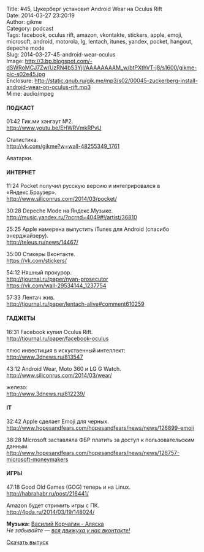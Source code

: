 Title: #45, Цукерберг установит Android Wear на Oculus Rift  
Date: 2014-03-27 23:20:19  
Author: gikme  
Category: podcast  
Tags: facebook, oculus rift, amazon, vkontakte, stickers, apple, emoji, microsoft, android, motorola, lg, lentach, itunes, yandex, pocket, hangout, depeche mode  
Slug: 2014-03-27-45-android-wear-oculus  
Image: http://3.bp.blogspot.com/-dSWRoMCJ7Zw/UzRN4bS3YjI/AAAAAAAAM_w/btPXthVT-j8/s1600/gikme-pic-s02e45.jpg  
Enclosure: http://static.qnub.ru/gik.me/mp3/s02/00045-zuckerberg-install-android-wear-on-oculus-rift.mp3  
Mime: audio/mpeg

#### ПОДКАСТ

01:42 Гик.ми хэнгаут №2.  
<http://www.youtu.be/EHWRVmkRPvU>

Статистика.  
<http://vk.com/gikme?w=wall-48255349_1761>

Аватарки.

#### ИНТЕРНЕТ

11:24 Pocket получил русскую версию и интегрировался в «Яндекс.Браузер».  
<http://www.siliconrus.com/2014/03/pocket/>

30:28 Depeche Mode на Яндекс.Музыке.  
<http://music.yandex.ru/?ncrnd=4049#!/artist/36810>

25:25 Apple намерена выпустить iTunes для Android (спасибо  
энерджайзеру).  
<http://teleus.ru/news/14467/>

35:00 Стикеры Вконтакте.  
<https://vk.com/stickers/>

54:12 Няшный прокурор.  
<http://tjournal.ru/paper/nyan-prosecutor>  
<https://vk.com/wall-29534144_1237754>

57:33 Лентач жив.  
<http://tjournal.ru/paper/lentach-alive#comment610259>

#### ГАДЖЕТЫ

16:31 Facebook купил Oculus Rift.  
<http://tjournal.ru/paper/facebook-oculus>

плюс инвестиция в искуственный интеллект:   
<http://www.3dnews.ru/813547>

43:12 Android Wear, Moto 360 и LG G Watch.  
<http://www.siliconrus.com/2014/03/wear/>

железо:   
<http://www.3dnews.ru/812239/>

#### IT

32:42 Apple сделает Emoji для черных.  
<http://www.hopesandfears.com/hopesandfears/news/news/126899-emoji>

38:28 Microsoft заставляла ФБР платить за доступ к пользовательским  
данным.  
<http://www.hopesandfears.com/hopesandfears/news/news/126757-microsoft-moneymakers>

#### ИГРЫ

47:18 Good Old Games (GOG) теперь и на Linux.  
<http://habrahabr.ru/post/216441/>

Amazon будет стримить игры с ПК.  
<http://4pda.ru/2014/03/19/148024/>

**Музыка:** [Василий Корчагин - Аляска](http://vk.com/bacc3)  
*Не забывайте — [вся движуха у нас вконтакте!](http://vk.com/gikme)*

[Скачать выпуск](http://static.qnub.ru/gik.me/mp3/s02/00045-zuckerberg-install-android-wear-on-oculus-rift.mp3)

